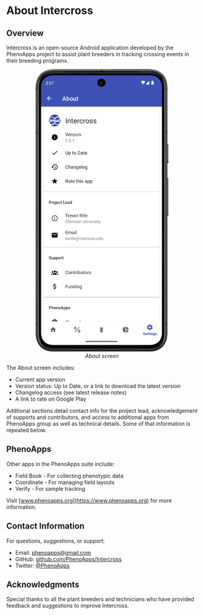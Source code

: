 <link rel="stylesheet" type="text/css" href="_styles/styles.css">

# About Intercross

## Overview

Intercross is an open-source Android application developed by the PhenoApps project to assist plant breeders in tracking crossing events in their breeding programs.

<figure align="center" class="image">
<img src="_static/images/about_screen.png" width="350px">
<figcaption><i>About screen</i></figcaption>
</figure>


The About screen includes:
- Current app version
- Version status: Up to Date, or a link to download the latest version
- Changelog access (see latest release notes)
- A link to rate on Google Play

Addtional sections detail contact info for the project lead, acknowledgement of supports and contributors, and access to additional apps from PhenoApps group as well as technical details. Some of that information is repeated below.

## PhenoApps

Other apps in the PhenoApps suite include:
- Field Book - For collecting phenotypic data
- Coordinate - For managing field layouts
- Verify - For sample tracking

Visit [www.phenoapps.org](https://www.phenoapps.org) for more information.

## Contact Information

For questions, suggestions, or support:
- Email: phenoapps@gmail.com
- GitHub: [github.com/PhenoApps/Intercross](https://github.com/PhenoApps/Intercross)
- Twitter: [@PhenoApps](https://twitter.com/PhenoApps)

## Acknowledgments

Special thanks to all the plant breeders and technicians who have provided feedback and suggestions to improve Intercross.
